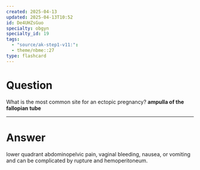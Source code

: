 ```yaml
---
created: 2025-04-13
updated: 2025-04-13T10:52
id: De4UHZsGuo
specialty: obgyn
specialty_id: 19
tags:
  - "source/ak-step1-v11:": 
  - theme/nbme::27
type: flashcard
---
```


# Question
What is the most common site for an ectopic pregnancy?    **ampulla of the fallopian tube**

---

# Answer
lower quadrant abdominopelvic pain, vaginal bleeding, nausea, or vomiting and can be complicated by rupture and hemoperitoneum.
